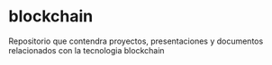 # blockchain
Repositorio que contendra proyectos, presentaciones y documentos relacionados con la tecnologia blockchain
